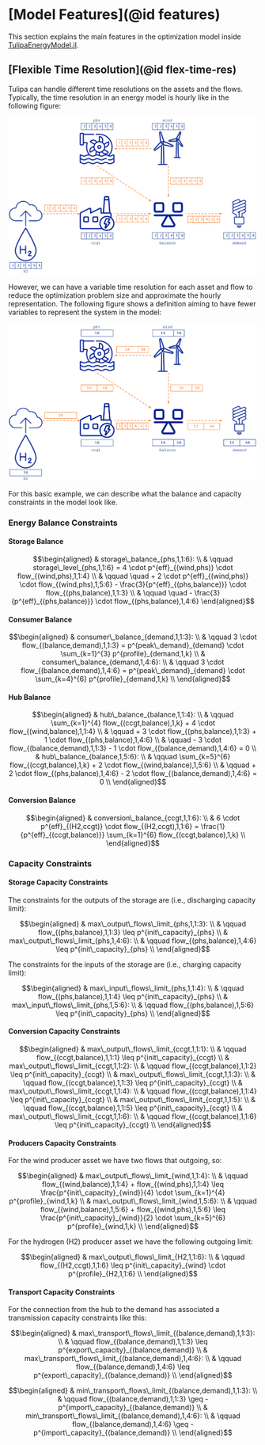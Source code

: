 # [Model Features](@id features)

This section explains the main features in the optimization model inside [TulipaEnergyModel.jl](https://github.com/TulipaEnergy/TulipaEnergyModel.jl).

## [Flexible Time Resolution](@id flex-time-res)

Tulipa can handle different time resolutions on the assets and the flows. Typically, the time resolution in an energy model is hourly like in the following figure:

![Hourly Time Resolution](./figs/variable-time-resolution-1.png)

However, we can have a variable time resolution for each asset and flow to reduce the optimization problem size and approximate the hourly representation. The following figure shows a definition aiming to have fewer variables to represent the system in the model:

![Variable Time Resolution](./figs/variable-time-resolution-2.png)

For this basic example, we can describe what the balance and capacity constraints in the model look like.

### Energy Balance Constraints

#### Storage Balance

```math
\begin{aligned}
& storage\_balance_{phs,1,1:6}: \\
& \qquad storage\_level_{phs,1,1:6} = 4 \cdot p^{eff}_{(wind,phs)} \cdot flow_{(wind,phs),1,1:4} \\
& \qquad \quad + 2 \cdot p^{eff}_{(wind,phs)} \cdot flow_{(wind,phs),1,5:6} - \frac{3}{p^{eff}_{(phs,balance)}} \cdot flow_{(phs,balance),1,1:3} \\
& \qquad \quad - \frac{3}{p^{eff}_{(phs,balance)}} \cdot flow_{(phs,balance),1,4:6}
\end{aligned}
```

#### Consumer Balance

```math
\begin{aligned}
& consumer\_balance_{demand,1,1:3}: \\
& \qquad 3 \cdot flow_{(balance,demand),1,1:3} = p^{peak\_demand}_{demand} \cdot \sum_{k=1}^{3} p^{profile}_{demand,1,k} \\
& consumer\_balance_{demand,1,4:6}: \\
& \qquad 3 \cdot flow_{(balance,demand),1,4:6} = p^{peak\_demand}_{demand} \cdot \sum_{k=4}^{6} p^{profile}_{demand,1,k} \\
\end{aligned}
```

#### Hub Balance

```math
\begin{aligned}
& hub\_balance_{balance,1,1:4}: \\
& \qquad \sum_{k=1}^{4} flow_{(ccgt,balance),1,k} + 4 \cdot flow_{(wind,balance),1,1:4} \\
& \qquad + 3 \cdot flow_{(phs,balance),1,1:3} + 1 \cdot flow_{(phs,balance),1,4:6} \\
& \qquad - 3 \cdot flow_{(balance,demand),1,1:3} - 1 \cdot flow_{(balance,demand),1,4:6} = 0 \\
& hub\_balance_{balance,1,5:6}: \\
& \qquad \sum_{k=5}^{6} flow_{(ccgt,balance),1,k} + 2 \cdot flow_{(wind,balance),1,5:6} \\
& \qquad + 2 \cdot flow_{(phs,balance),1,4:6} - 2 \cdot flow_{(balance,demand),1,4:6} = 0 \\
\end{aligned}
```

#### Conversion Balance

```math
\begin{aligned}
& conversion\_balance_{ccgt,1,1:6}: \\
& 6 \cdot p^{eff}_{(H2,ccgt)} \cdot flow_{(H2,ccgt),1,1:6} = \frac{1}{p^{eff}_{(ccgt,balance)}} \sum_{k=1}^{6} flow_{(ccgt,balance),1,k}  \\
\end{aligned}
```

### Capacity Constraints

#### Storage Capacity Constraints

The constraints for the outputs of the storage are (i.e., discharging capacity limit):

```math
\begin{aligned}
& max\_output\_flows\_limit_{phs,1,1:3}: \\
& \qquad flow_{(phs,balance),1,1:3} \leq p^{init\_capacity}_{phs} \\
& max\_output\_flows\_limit_{phs,1,4:6}: \\
& \qquad flow_{(phs,balance),1,4:6} \leq p^{init\_capacity}_{phs} \\
\end{aligned}
```

The constraints for the inputs of the storage are (i.e., charging capacity limit):

```math
\begin{aligned}
& max\_input\_flows\_limit_{phs,1,1:4}: \\
& \qquad flow_{(phs,balance),1,1:4} \leq p^{init\_capacity}_{phs} \\
& max\_input\_flows\_limit_{phs,1,5:6}: \\
& \qquad flow_{(phs,balance),1,5:6} \leq p^{init\_capacity}_{phs} \\
\end{aligned}
```

#### Conversion Capacity Constraints

```math
\begin{aligned}
& max\_output\_flows\_limit_{ccgt,1,1:1}: \\
& \qquad flow_{(ccgt,balance),1,1:1} \leq p^{init\_capacity}_{ccgt} \\
& max\_output\_flows\_limit_{ccgt,1,1:2}: \\
& \qquad flow_{(ccgt,balance),1,1:2} \leq p^{init\_capacity}_{ccgt} \\
& max\_output\_flows\_limit_{ccgt,1,1:3}: \\
& \qquad flow_{(ccgt,balance),1,1:3} \leq p^{init\_capacity}_{ccgt} \\
& max\_output\_flows\_limit_{ccgt,1,1:4}: \\
& \qquad flow_{(ccgt,balance),1,1:4} \leq p^{init\_capacity}_{ccgt} \\
& max\_output\_flows\_limit_{ccgt,1,1:5}: \\
& \qquad flow_{(ccgt,balance),1,1:5} \leq p^{init\_capacity}_{ccgt} \\
& max\_output\_flows\_limit_{ccgt,1,1:6}: \\
& \qquad flow_{(ccgt,balance),1,1:6} \leq p^{init\_capacity}_{ccgt} \\
\end{aligned}
```

#### Producers Capacity Constraints

For the wind producer asset we have two flows that outgoing, so:

```math
\begin{aligned}
& max\_output\_flows\_limit_{wind,1,1:4}: \\
& \qquad flow_{(wind,balance),1,1:4} + flow_{(wind,phs),1,1:4} \leq \frac{p^{init\_capacity}_{wind}}{4} \cdot \sum_{k=1}^{4} p^{profile}_{wind,1,k} \\
& max\_output\_flows\_limit_{wind,1,5:6}: \\
& \qquad flow_{(wind,balance),1,5:6} + flow_{(wind,phs),1,5:6} \leq \frac{p^{init\_capacity}_{wind}}{2} \cdot \sum_{k=5}^{6} p^{profile}_{wind,1,k} \\
\end{aligned}
```

For the hydrogen (H2) producer asset we have the following outgoing limit:

```math
\begin{aligned}
& max\_output\_flows\_limit_{H2,1,1:6}: \\
& \qquad flow_{(H2,ccgt),1,1:6} \leq p^{init\_capacity}_{wind} \cdot p^{profile}_{H2,1,1:6} \\
\end{aligned}
```

#### Transport Capacity Constraints

For the connection from the hub to the demand has associated a transmission capacity constraints like this:

```math
\begin{aligned}
& max\_transport\_flows\_limit_{(balance,demand),1,1:3}: \\
& \qquad flow_{(balance,demand),1,1:3} \leq p^{export\_capacity}_{(balance,demand)} \\
& max\_transport\_flows\_limit_{(balance,demand),1,4:6}: \\
& \qquad flow_{(balance,demand),1,4:6} \leq p^{export\_capacity}_{(balance,demand)} \\
\end{aligned}
```

```math
\begin{aligned}
& min\_transport\_flows\_limit_{(balance,demand),1,1:3}: \\
& \qquad flow_{(balance,demand),1,1:3} \geq - p^{import\_capacity}_{(balance,demand)} \\
& min\_transport\_flows\_limit_{(balance,demand),1,4:6}: \\
& \qquad flow_{(balance,demand),1,4:6} \geq - p^{import\_capacity}_{(balance,demand)} \\
\end{aligned}
```
